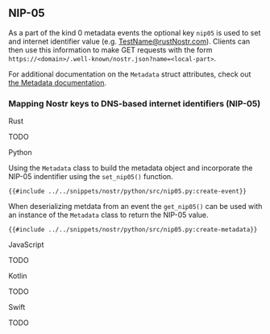 ## NIP-05

As a part of the kind 0 metadata events the optional key `nip05` is used to set and internet identifier value (e.g. TestName@rustNostr.com). Clients can then use this information to make GET requests with the form `https://<domain>/.well-known/nostr.json?name=<local-part>`. 

For additional documentation on the `Metadata` struct attributes, check out [the Metadata documentation](https://docs.rs/nostr/latest/nostr/types/metadata/struct.Metadata.html).

### Mapping Nostr keys to DNS-based internet identifiers (NIP-05)

<custom-tabs category="lang">

<div slot="title">Rust</div>
<section>

TODO

</section>

<div slot="title">Python</div>
<section>

Using the `Metadata` class to build the metadata object and incorporate the NIP-05 indentifier using the `set_nip05()` function.

```python,ignore
{{#include ../../snippets/nostr/python/src/nip05.py:create-event}}
```

When deserializing metdata from an event the `get_nip05()` can be used with an instance of the `Metadata` class to return the NIP-05 value.

```python,ignore
{{#include ../../snippets/nostr/python/src/nip05.py:create-metadata}}
```

</section>

<div slot="title">JavaScript</div>
<section>

TODO

</section>

<div slot="title">Kotlin</div>
<section>

TODO

</section>

<div slot="title">Swift</div>
<section>

TODO

</section>
</custom-tabs>